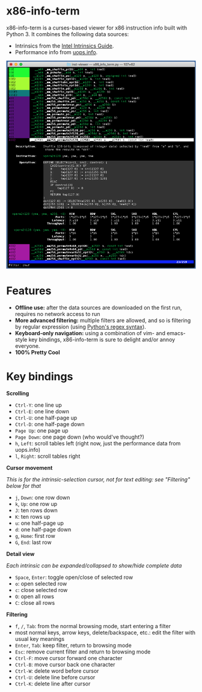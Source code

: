 x86-info-term
===
x86-info-term is a curses-based viewer for x86 instruction info built with
Python 3. It combines the following data sources:
* Intrinsics from the [Intel Intrinsics Guide](https://software.intel.com/sites/landingpage/IntrinsicsGuide/).
* Performance info from [uops.info](https://uops.info).

![screenshot](screenshot.png)

Features
===

* **Offline use:** after the data sources are downloaded on the first run, requires no
network access to run
* **More advanced filtering:** multiple filters are allowed, and so is filtering by
regular expression (using [Python's regex syntax](
https://docs.python.org/3/library/re.html#regular-expression-syntax)).
* **Keyboard-only navigation:** using a combination of vim- and emacs-style key bindings,
x86-info-term is sure to delight and/or annoy everyone.
* **100% Pretty Cool**

Key bindings
===

**Scrolling**
* `Ctrl-Y`: one line up
* `Ctrl-E`: one line down
* `Ctrl-U`: one half-page up
* `Ctrl-D`: one half-page down
* `Page Up`: one page up
* `Page Down`: one page down (who would've thought?)
* `h`, `Left`: scroll tables left (right now, just the performance data from uops.info)
* `l`, `Right`: scroll tables right

**Cursor movement**

*This is for the intrinsic-selection cursor, not for text editing: see "Filtering" below for that*
* `j`, `Down`: one row down
* `k`, `Up`: one row up
* `J`: ten rows down
* `K`: ten rows up
* `u`: one half-page up
* `d`: one half-page down
* `g`, `Home`: first row
* `G`, `End`: last row

**Detail view**

*Each intrinsic can be expanded/collapsed to show/hide complete data*
* `Space`, `Enter`: toggle open/close of selected row
* `o`: open selected row
* `c`: close selected row
* `O`: open all rows
* `C`: close all rows

**Filtering**
* `f`, `/`, `Tab`: from the normal browsing mode, start entering a filter
* most normal keys, arrow keys, delete/backspace, etc.: edit the filter with usual key meanings
* `Enter`, `Tab`: keep filter, return to browsing mode
* `Esc`: remove current filter and return to browsing mode
* `Ctrl-F`: move cursor forward one character
* `Ctrl-B`: move cursor back one character
* `Ctrl-W`: delete word before cursor
* `Ctrl-U`: delete line before cursor
* `Ctrl-K`: delete line after cursor
